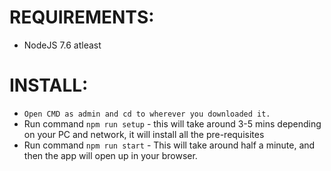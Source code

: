 # REQUIREMENTS:

* NodeJS 7.6 atleast


# INSTALL:

* `Open CMD as admin and cd to wherever you downloaded it.`
* Run command `npm run setup` - this will take around 3-5 mins depending on your PC and network, it will install all the pre-requisites
* Run command `npm run start` - This will take around half a minute, and then the app will open up in your browser.
